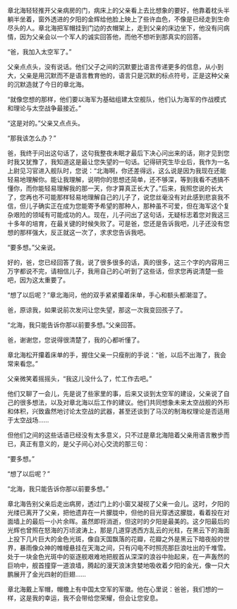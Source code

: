 章北海轻轻推开父亲病房的门，病床上的父亲看上去比想象的要好，他靠着枕头半躺半坐着，窗外透进的夕阳的金辉给他脸上映上了些许血色，不像是已经走到生命尽头的人。章北海把军帽挂到门边的衣帽架上，走到父亲的床边坐下，他没有问病情，因为父亲会以一个军人的诚实回答他，而他不想听到那真实的回答。

“爸，我加入太空军了。”

父亲点点头，没有说话。他们父子之间的沉默要比语言传递更多的信息，从小到大，父亲是用沉默而不是语言教育他的，语言只是沉默的标点符号，正是这种父亲的沉默造就了今日的章北海。

“就像您想的那样，他们要以海军为基础组建太空舰队，他们认为海军的作战模式和理论与太空战争最接近。”

“这是对的。”父亲又点点头。

“那我该怎么办？”

爸，我终于问出这句话了，这句我整夜未眠才最后下决心问出来的话，刚才见到您时我又犹豫了，我知道这是最让您失望的一句话。记得研究生毕业后，我作为一名上尉见习官进入舰队时，您说：“北海啊，你还差得远，这么说是因为我现在还能轻易地理解你。能让我理解，说明你的思想还简单，还不够深，等到我看不透搞不懂你，而你能轻易理解我的那一天，你才算真正长大了。”后来，我照您说的长大了，您再也不可能那样轻易地理解自己的儿子了，说您丝毫没有对此感到悲哀我不信，但儿子确实正在成为您能寄予希望的那种人，那种虽不可爱，但在海军这个复杂艰险的领域有可能成功的人。现在，儿子问出了这句话，无疑标志着您对我这三十多年的培育，在最关键的时候失败了。可是爸，您还是告诉我吧，儿子还没有您想的那样强大，反正就这一次了，求求您告诉我吧。

“要多想。”父亲说。

好的，爸，您已经回答了我，说了很多很多的话，真的很多，这三个字的内容用三万字都说不完，请相信儿子，我用自己的心听到了这些话，但求您再说清楚一些吧，因为这太重要了。

“想了以后呢？”章北海问，他的双手紧紧攥着床单，手心和额头都潮湿了。

爸，原谅我，如果说前次发问让您失望，那这一次我变回孩子了。

“北海，我只能告诉你那以前要多想。”父亲回答。

爸，谢谢您，您说得很清楚了，我的心都听懂了。

章北海松开攥着床单的手，握住父亲一只瘦削的手说：“爸，以后不出海了，我会常来看您。”

父亲微笑着摇摇头，“我这儿没什么了，忙工作去吧。”

他们又聊了一会儿，先是说了些家里的事，后来又谈到太空军的建设，父亲说了自己的很多想法，以及对章北海以后工作的建议。他们共同想象未来太空战舰的外形和体积，兴致盎然地讨论太空战的武器，甚至还谈到了马汉的制海权理论是否适用于太空战场……

但他们之间的这些话语已经没有太多意义，只不过是章北海陪着父亲用语言散步而已，真正有意义的，是父子间心对心交流的那三句：

“要多想。”

“想了以后呢？”

“北海，我只能告诉你那以前要多想。”

章北海告别父亲后走出病房，透过门上的小窗又凝视了父亲一会儿。这时，夕阳的光缕已离开了父亲，把他遗弃在一片朦胧中，但他的目光穿透这朦胧，看着投在对面墙上的最后一小片余晖。虽然即将消逝，但这时的夕阳是最美的。这夕阳最后的光辉也曾照在怒海的万顷波涛上，那是几道穿透西方乱云的光柱，在黑云下的海面上投下几片巨大的金色光斑，像自天国飘落的花瓣，花瓣之外是黑云下暗夜般的世界，暴雨像众神的帷幔悬挂在天海之间，只有闪电不时照亮那巨浪吐出的千堆雪。处于一块金色光斑中的驱逐舰艰难地把舰首从深深的浪谷中抬起来，在一声轰然的巨响中，舰首撞穿一道浪墙，腾起的漫天浪沫贪婪地吸收着夕阳的金光，像一只大鹏展开了金光四射的巨翅……

章北海戴上军帽，帽檐上有中国太空军的军徽。他在心里说：爸爸，我们想的一样，这是我的幸运，我不会带给您荣耀，但会让您安息。
